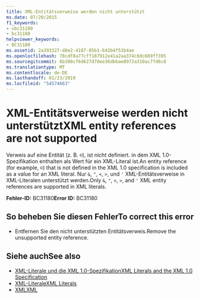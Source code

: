 ```yaml
---
title: XML-Entitätsverweise werden nicht unterstützt
ms.date: 07/20/2015
f1_keywords:
- vbc31180
- bc31180
helpviewer_keywords:
- BC31180
ms.assetid: 2a393327-d8e2-4187-85b1-642b4f53b4ae
ms.openlocfilehash: 78cdf8a77cff187912e41a2aa374c8dc669ff395
ms.sourcegitcommit: 6b308cf6d627d78ee36dbbae8972a310ac7fd6c8
ms.translationtype: MT
ms.contentlocale: de-DE
ms.lasthandoff: 01/23/2019
ms.locfileid: "54574663"
---
```

# <a name="xml-entity-references-are-not-supported"></a><span data-ttu-id="ac54d-102">XML-Entitätsverweise werden nicht unterstützt</span><span class="sxs-lookup"><span data-stu-id="ac54d-102">XML entity references are not supported</span></span>
<span data-ttu-id="ac54d-103">Verweis auf eine Entität (z. B. `©`), ist nicht definiert. in dem XML 1.0-Spezifikation enthalten als Wert für ein XML-Literal ist.</span><span class="sxs-lookup"><span data-stu-id="ac54d-103">An entity reference (for example, `©`) that is not defined in the XML 1.0 specification is included as a value for an XML literal.</span></span> <span data-ttu-id="ac54d-104">Nur `&`, `"`, `<`, `>`, und `'` XML-Entitätsverweise in XML-Literalen unterstützt werden.</span><span class="sxs-lookup"><span data-stu-id="ac54d-104">Only `&`, `"`, `<`, `>`, and `'` XML entity references are supported in XML literals.</span></span>  
  
 <span data-ttu-id="ac54d-105">**Fehler-ID:** BC31180</span><span class="sxs-lookup"><span data-stu-id="ac54d-105">**Error ID:** BC31180</span></span>  
  
## <a name="to-correct-this-error"></a><span data-ttu-id="ac54d-106">So beheben Sie diesen Fehler</span><span class="sxs-lookup"><span data-stu-id="ac54d-106">To correct this error</span></span>  
  
-   <span data-ttu-id="ac54d-107">Entfernen Sie den nicht unterstützten Entitätsverweis.</span><span class="sxs-lookup"><span data-stu-id="ac54d-107">Remove the unsupported entity reference.</span></span>  
  
## <a name="see-also"></a><span data-ttu-id="ac54d-108">Siehe auch</span><span class="sxs-lookup"><span data-stu-id="ac54d-108">See also</span></span>
- [<span data-ttu-id="ac54d-109">XML-Literale und die XML 1.0-Spezifikation</span><span class="sxs-lookup"><span data-stu-id="ac54d-109">XML Literals and the XML 1.0 Specification</span></span>](../../../visual-basic/programming-guide/language-features/xml/xml-literals-and-the-xml-1-0-specification.md)
- [<span data-ttu-id="ac54d-110">XML-Literale</span><span class="sxs-lookup"><span data-stu-id="ac54d-110">XML Literals</span></span>](../../../visual-basic/language-reference/xml-literals/index.md)
- [<span data-ttu-id="ac54d-111">XML</span><span class="sxs-lookup"><span data-stu-id="ac54d-111">XML</span></span>](../../../visual-basic/programming-guide/language-features/xml/index.md)

